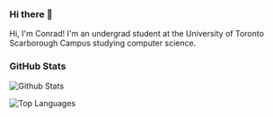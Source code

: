 ### Hi there 👋

Hi, I'm Conrad! I'm an undergrad student at the University of Toronto Scarborough Campus studying computer science.

### GitHub Stats

![Github Stats](https://github-readme-stats-conrad-mo.vercel.app/api?username=conrad-mo&show_icons=true&count_private=true&theme=dark)

![Top Languages](https://github-readme-stats.vercel.app/api/top-langs/?username=conrad-mo&layout=compact&langs_count=10&hide=css&theme=dark)

<!--
**conrad-mo/conrad-mo** is a ✨ _special_ ✨ repository because its `README.md` (this file) appears on your GitHub profile.

Here are some ideas to get you started:

- 🔭 I’m currently working on ...
- 🌱 I’m currently learning ...
- 👯 I’m looking to collaborate on ...
- 🤔 I’m looking for help with ...
- 💬 Ask me about ...
- 📫 How to reach me: ...
- 😄 Pronouns: ...
- ⚡ Fun fact: ...
-->

